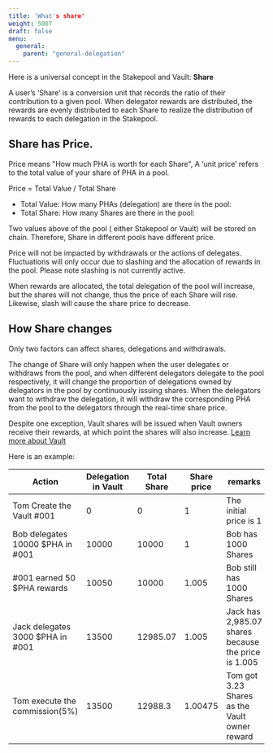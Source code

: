 ```yaml
---
title: 'What's share'
weight: 5007
draft: false
menu:
  general:
    parent: "general-delegation"
---
```


Here is a universal concept in the Stakepool and Vault: **Share**

A user’s ‘Share’ is a conversion unit that records the ratio of their contribution to a given pool. When delegator rewards are distributed, the rewards are evenly distributed to each Share to realize the distribution of rewards to each delegation in the Stakepool.

## Share has Price.

Price means "How much PHA is worth for each Share", A ‘unit price’ refers to the total value of your share of PHA in a pool.

Price = Total Value / Total Share

* Total Value: How many PHAs (delegation) are there in the pool: 
* Total Share: How many Shares are there in the pool: 

Two values above of the pool ( either Stakepool or Vault) will be stored on chain. Therefore, Share in different pools have different price.

Price will not be impacted by withdrawals or the actions of delegates. Fluctuations will only occur due to slashing and the allocation of rewards in the pool. Please note slashing is not currently active.

When rewards are allocated, the total delegation of the pool will increase, but the shares will not change, thus the price of each Share will rise. Likewise, slash will cause the share price to decrease.

## How Share changes

Only two factors can affect shares, delegations and withdrawals.

The change of Share will only happen when the user delegates or withdraws from the pool, and when different delegators delegate to the pool respectively, it will change the proportion of delegations owned by delegators in the pool by continuously issuing shares. When the delegators want to withdraw the delegation, it will withdraw the corresponding PHA from the pool to the delegators through the real-time share price.

Despite one exception, Vault shares will be issued when Vault owners receive their rewards, at which point the shares will also increase. [Learn more about Vault](https://wiki.phala.network/en-us/general/applications/vault/)

Here is an example:

|Action|Delegation in Vault|Total Share|Share price|remarks|
|--|--|--|--|--|
|Tom Create the Vault #001|0|0|1|The initial price is 1|
|Bob delegates 10000 $PHA in #001|10000|10000|1|Bob has 1000 Shares|
|#001 earned 50 $PHA rewards|10050|10000|1.005|Bob still has 1000 Shares|
|Jack delegates 3000 $PHA in #001|13500|12985.07|1.005|Jack has 2,985.07 shares because the price is 1.005|
|Tom execute the commission(5%) |13500|12988.3|1.00475|Tom got 3.23 Shares as the Vault owner reward|
